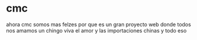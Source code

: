 # cmc

ahora cmc somos mas felzes por que es un gran proyecto web donde todos nos amamos un chingo viva el amor 
y las importaciones chinas y todo eso 

